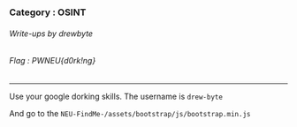 ### Category : OSINT
###### Write-ups by drewbyte
###### Flag : PWNEU{d0rk!ng}
---

Use your google dorking skills. The username is ``drew-byte``


And go to the ``NEU-FindMe-/assets/bootstrap/js/bootstrap.min.js``


<br>
<img src="https://github.com/drew-byte/pwneu-writeups/blob/main/00x8%20saved%20images/Pasted%20image%2020240318125444.png" alt="">
 <br>